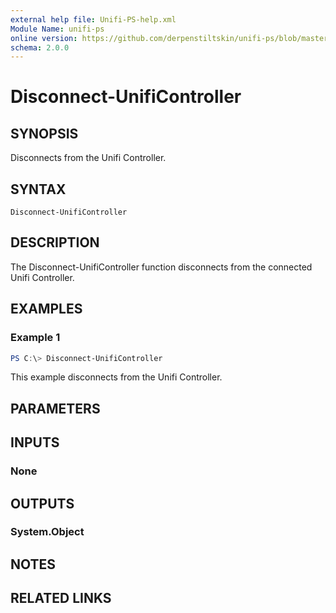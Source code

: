 ```yaml
---
external help file: Unifi-PS-help.xml
Module Name: unifi-ps
online version: https://github.com/derpenstiltskin/unifi-ps/blob/master/docs/Disconnect-UnifiController.md
schema: 2.0.0
---
```


# Disconnect-UnifiController

## SYNOPSIS
Disconnects from the Unifi Controller.

## SYNTAX

```
Disconnect-UnifiController
```

## DESCRIPTION
The Disconnect-UnifiController function disconnects from the connected Unifi Controller.

## EXAMPLES

### Example 1
```powershell
PS C:\> Disconnect-UnifiController
```

This example disconnects from the Unifi Controller.

## PARAMETERS

## INPUTS

### None
## OUTPUTS

### System.Object
## NOTES

## RELATED LINKS
